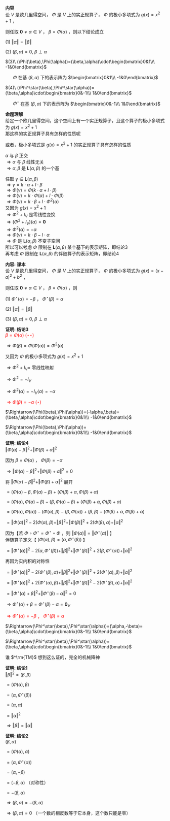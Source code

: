 **内容**  
设 $V$ 是欧几里得空间， $\Phi$ 是 $V$ 上的实正规算子， $\Phi$ 的极小多项式为 $g(x)=x^2+1$ ，  
  
则任取 $\mathbf0\neq \alpha\in V$ ， $\beta=\Phi(\alpha)$ ，则以下结论成立  
  
$(1)\ \Vert \alpha\Vert=\Vert \beta\Vert$  
  
$(2)\ (\beta,\alpha)=0,\ \beta\perp \alpha$  
  
$(3)\ (\Phi(\beta),\Phi(\alpha))=(\beta,\alpha)\cdot\begin{bmatrix}0&1\\\ -1&0\end{bmatrix}$  
  
$\quad\enspace\Phi$ 在基 $(\beta,\alpha)$ 下的表示阵为 $\begin{bmatrix}0&1\\\ -1&0\end{bmatrix}$  
  
$(4)\ (\Phi^\star(\beta),\Phi^\star(\alpha))=(\beta,\alpha)\cdot\begin{bmatrix}0&-1\\\ 1&0\end{bmatrix}$  
  
$\quad\enspace\Phi^\star$ 在基 $(\beta,\alpha)$ 下的表示阵为 $\begin{bmatrix}0&-1\\\ 1&0\end{bmatrix}$  
  
**命题理解**  
给定一个欧几里得空间，这个空间上有一个实正规算子，且这个算子的极小多项式为 $g(x)=x^2+1$  
那这样的实正规算子具有怎样的性质呢  
  
或者，极小多项式是 $g(x)=x^2+1$ 的实正规算子具有怎样的性质  
  
$\alpha$ 与 $\beta$ 正交  
$\Rightarrow\alpha$ 与 $\beta$ 线性无关  
$\Rightarrow\alpha,\beta$ 是 $\mathbf{L}(\alpha,\beta)$ 的一个基  
  
任取 $\gamma\in\mathbf{L}(\alpha,\beta)$  
$\Rightarrow\gamma=k\cdot\alpha+l\cdot\beta$  
$\Rightarrow\Phi(\gamma)=\Phi(k\cdot\alpha+l\cdot\beta)$  
$\Rightarrow\Phi(\gamma)=k\cdot\Phi(\alpha)+l\cdot\Phi(\beta)$  
$\Rightarrow\Phi(\gamma)=k\cdot\beta+l\cdot\Phi^2(\alpha)$  
又因为 $g(x)=x^2+1$  
$\Rightarrow\Phi^2+I_V$ 是零线性变换  
$\Rightarrow(\Phi^2+I_V)(\alpha)=\mathbf0$  
$\Rightarrow\Phi^2(\alpha)=-\alpha$  
$\Rightarrow\Phi(\gamma)=k\cdot\beta-l\cdot\alpha$  
$\Rightarrow\Phi$ 是 $\mathbf{L}(\alpha,\beta)$ 不变子空间  
所以可以考虑 $\Phi$ 限制在 $\mathbf{L}(\alpha,\beta)$ 某个基下的表示矩阵，即结论3  
再考虑 $\Phi$ 限制在 $\mathbf{L}(\alpha,\beta)$ 的伴随算子的表示矩阵，即结论4  
  
**内容: 课本**  
设 $V$ 是欧几里得空间， $\Phi$ 是 $V$ 上的实正规算子， $\Phi$ 的极小多项式为 $g(x)=(x-a)^2+b^2$ ，  
  
则任取 $\mathbf0\neq \alpha\in V$ ， $\beta=\Phi(\alpha)$ ，则  
  
$(1)\ \Phi^\star(\alpha)=-\beta$ ， $\Phi^\star(\beta)=\alpha$  
  
$(2)\ \Vert \alpha\Vert=\Vert \beta\Vert$  
  
$(3)\ (\beta,\alpha)=0,\ \beta\perp \alpha$  
  
**证明: 结论3**  
<font color=red> $\beta=\Phi(\alpha)\ (\star\star)$ </font>  
  
$\Rightarrow\Phi(\beta)=\Phi(\Phi(\alpha))=\Phi^2(\alpha)$  
  
又因为 $\Phi$ 的极小多项式为 $g(x)=x^2+1$  
  
$\Rightarrow\Phi^2+I_V=$ 零线性映射  
  
$\Rightarrow\Phi^2=-I_V$  
  
$\Rightarrow\Phi^2(\alpha)=-I_V(\alpha)=-\alpha$  
  
<font color=red> $\Rightarrow\Phi(\beta)=-\alpha\ (\star)$ </font>  
  
$\Rightarrow(\Phi(\beta),\Phi(\alpha))=(-\alpha,\beta)=(\beta,\alpha)\cdot\begin{bmatrix}0&1\\\ -1&0\end{bmatrix}$  
  
$\Rightarrow(\Phi(\beta),\Phi(\alpha))=(\beta,\alpha)\cdot\begin{bmatrix}0&1\\\ -1&0\end{bmatrix}$  
  
**证明: 结论4**  
$\Vert\Phi(\alpha)-\beta\Vert^2+\Vert\Phi(\beta)+\alpha\Vert^2$  
  
因为 $\beta=\Phi(\alpha)$ ， $\Phi(\beta)=-\alpha$  
  
$\Rightarrow\Vert\Phi(\alpha)-\beta\Vert^2+\Vert\Phi(\beta)+\alpha\Vert^2=0$  
  
将 $\Vert\Phi(\alpha)-\beta\Vert^2+\Vert\Phi(\beta)+\alpha\Vert^2$ 展开  
  
$=(\Phi(\alpha)-\beta,\Phi(\alpha)-\beta)+(\Phi(\beta)+\alpha,\Phi(\beta)+\alpha)$  
  
$=(\Phi(\alpha),\Phi(\alpha)-\beta)-(\beta,\Phi(\alpha)-\beta)+(\Phi(\beta)+\alpha,\Phi(\beta)+\alpha)$  
  
$=(\Phi(\alpha),\Phi(\alpha))-(\Phi(\alpha),\beta)-(\beta,\Phi(\alpha))+(\beta,\beta)+(\Phi(\beta)+\alpha,\Phi(\beta)+\alpha)$  
  
$=\Vert\Phi(\alpha)\Vert^2-2(\Phi(\alpha),\beta)+\Vert \beta\Vert^2+\Vert\Phi(\beta)\Vert^2+2(\Phi(\beta),\alpha)+\Vert \alpha\Vert^2$  
  
因为【若 $\Phi\circ\Phi^\star=\Phi^\star\circ\Phi$ ，则 $\Vert\Phi(\alpha)\Vert=\Vert\Phi^\star(\alpha)\Vert$ 】  
伴随算子定义【 $(\Phi(\alpha),\beta)=(\alpha,\Phi^\star(\beta))$ 】  
  
$=\Vert\Phi^\star(\alpha)\Vert^2-2(\alpha,\Phi^\star(\beta))+\Vert \beta\Vert^2+\Vert\Phi^\star(\beta)\Vert^2+2(\beta,\Phi^\star(\alpha))+\Vert \alpha\Vert^2$  
  
再因为实内积的对称性  
  
$=\Vert\Phi^\star(\alpha)\Vert^2-2(\Phi^\star(\beta),\alpha)+\Vert \beta\Vert^2+\Vert\Phi^\star(\beta)\Vert^2+2(\Phi^\star(\alpha),\beta)+\Vert \alpha\Vert^2$  
  
$=\Vert\Phi^\star(\alpha)\Vert^2+2(\Phi^\star(\alpha),\beta)+\Vert \beta\Vert^2+\Vert\Phi^\star(\beta)\Vert^2-2(\Phi^\star(\beta),\alpha)+\Vert \alpha\Vert^2$  
  
$=\Vert\Phi^\star(\alpha)+\beta\Vert^2+\Vert\Phi^\star(\beta)-\alpha\Vert^2=0$  
  
$\Rightarrow\Phi^\star(\alpha)+\beta=\Phi^\star(\beta)-\alpha=\mathbf0_V$  
  
<font color=red> $\Rightarrow\Phi^\star(\alpha)=-\beta$ ， $\Phi^\star(\beta)=\alpha$ </font>  
  
$\Rightarrow(\Phi^\star(\beta),\Phi^\star(\alpha))=(\alpha,-\beta)=(\beta,\alpha)\cdot\begin{bmatrix}0&-1\\\ 1&0\end{bmatrix}$  
  
$\Rightarrow(\Phi^\star(\beta),\Phi^\star(\alpha))=(\beta,\alpha)\cdot\begin{bmatrix}0&-1\\\ 1&0\end{bmatrix}$  
  
谁 $^\rm{TM}$ 想到这么证的，完全的机械降神  
  
**证明: 结论1**  
$\Vert \beta\Vert^2=(\beta,\beta)$  
  
$=(\Phi(\alpha),\beta)$  
  
$=(\alpha,\Phi^\star(\beta))$  
  
$=(\alpha,\alpha)$  
  
$=\Vert \alpha\Vert^2$  
  
$\Rightarrow\Vert \beta\Vert=\Vert \alpha\Vert$  
  
**证明: 结论2**  
$(\beta,\alpha)$  
  
$=(\Phi(\alpha),\alpha)$  
  
$=(\alpha,\Phi^\star(\alpha))$  
  
$=(\alpha,-\beta)$  
  
$=(-\beta,\alpha)$ （对称性）  
  
$=-(\beta,\alpha)$  
  
$\Rightarrow(\beta,\alpha)=-(\beta,\alpha)$  
  
$\Rightarrow(\beta,\alpha)=0$ （一个数的相反数等于它本身，这个数只能是零）  
